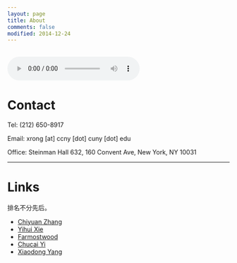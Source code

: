 ```yaml
---
layout: page
title: About
comments: false
modified: 2014-12-24
---
```



<audio width="300" height="32" style="margin: auto; top: 0; right: 0; bottom: 0; left: 0;" controls="controls" name="media" src="/media/music/from_sunset_to_sunrise.mp3"></audio>
----------

# Contact

Tel: (212) 650-8917

Email: xrong [at] ccny [dot] cuny [dot] edu

Office: Steinman Hall 632, 160 Convent Ave, New York, NY 10031

----------

# Links

排名不分先后。

- [Chiyuan Zhang](http://freemind.pluskid.org)
- [Yihui Xie](http://yihui.name)
- [Farmostwood](http://blog.farmostwood.net)
- [Chucai Yi](http://media-lab.engr.ccny.cuny.edu/~cyi)
- [Xiaodong Yang](http://yangxd.org)

